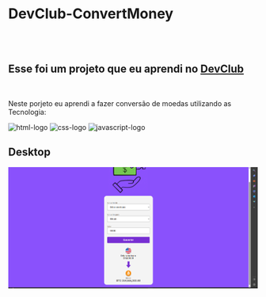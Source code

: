 <h1>DevClub-ConvertMoney</h1>
<br>
<br>
<h2>Esse foi um projeto que eu aprendi no <a href="https://rodolfomori.com.br/devclub">DevClub</a></h2>
<br>
<p>Neste porjeto eu aprendi a fazer conversão de moedas utilizando as Tecnologia:</p>
<img src="https://img.shields.io/badge/HTML5-E34F26?style=for-the-badge&logo=html5&logoColor=white" alt="html-logo" />

<img src="https://img.shields.io/badge/CSS3-1572B6?style=for-the-badge&logo=css3&logoColor=white" alt="css-logo"/>

<img src="https://img.shields.io/badge/JavaScript-F7DF1E?style=for-the-badge&logo=javascript&logoColor=black" alt="javascript-logo" />

<h2>Desktop</h2>
<img src="https://github.com/foldan85/DEVCLUB-CONVERT-MONEY/blob/master/assets/img/convert-money.png?raw=true" />




